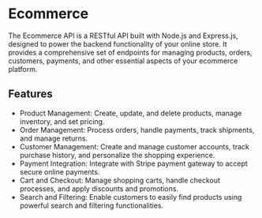 # Ecommerce
The Ecommerce API is a RESTful API built with Node.js and Express.js, designed to power the backend functionality of your online store. It provides a comprehensive set of endpoints for managing products, orders, customers, payments, and other essential aspects of your ecommerce platform.

## Features
* Product Management: Create, update, and delete products, manage inventory, and set pricing.
* Order Management: Process orders, handle payments, track shipments, and manage returns.
* Customer Management: Create and manage customer accounts, track purchase history, and personalize the shopping experience.
* Payment Integration: Integrate with Stripe payment gateway to accept secure online payments.
* Cart and Checkout: Manage shopping carts, handle checkout processes, and apply discounts and promotions.
* Search and Filtering: Enable customers to easily find products using powerful search and filtering functionalities.
